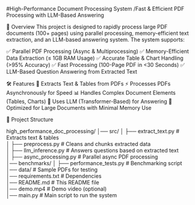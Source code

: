 #High-Performance Document Processing System
/Fast & Efficient PDF Processing with LLM-Based Answering

📖 Overview
This project is designed to rapidly process large PDF documents (100+ pages) using parallel processing, memory-efficient text extraction, and an LLM-based answering system. The system supports:

✅ Parallel PDF Processing (Async & Multiprocessing)
✅ Memory-Efficient Data Extraction (≤ 1GB RAM Usage)
✅ Accurate Table & Chart Handling (>95% Accuracy)
✅ Fast Processing (100-Page PDF in <30 Seconds)
✅ LLM-Based Question Answering from Extracted Text

🛠️ Features
📄 Extracts Text & Tables from PDFs
⚡ Processes PDFs Asynchronously for Speed
📊 Handles Complex Document Elements (Tables, Charts)
🤖 Uses LLM (Transformer-Based) for Answering
🔎 Optimized for Large Documents with Minimal Memory Use

📂 Project Structure

high_performance_doc_processing/
│── src/
│   ├── extract_text.py        # Extracts text & tables  
│   ├── preprocess.py          # Cleans and chunks extracted data  
│   ├── llm_inference.py       # Answers questions based on extracted text  
│   ├── async_processing.py    # Parallel async PDF processing  
│── benchmarks/
│   ├── performance_tests.py   # Benchmarking script  
│── data/                      # Sample PDFs for testing  
│── requirements.txt           # Dependencies  
│── README.md                  # This README file  
│── demo.mp4                   # Demo video (optional)  
│── main.py                    # Main script to run the system  

    
  
